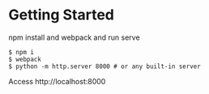 # Getting Started

npm install and webpack and run serve

```
$ npm i
$ webpack
$ python -m http.server 8000 # or any built-in server
```

Access http://localhost:8000

